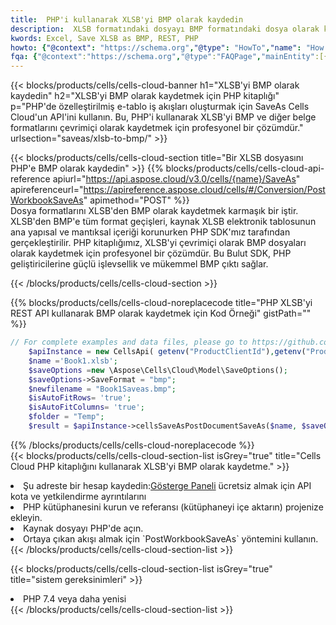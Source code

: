 ```yaml
---
title:  PHP'i kullanarak XLSB'yi BMP olarak kaydedin
description:  XLSB formatındaki dosyayı BMP formatındaki dosya olarak kaydetmek için PHP için Aspose.Cells Cloud SDK'yı kullanma.
kwords: Excel, Save XLSB as BMP, REST, PHP
howto: {"@context": "https://schema.org","@type": "HowTo","name": "How to save XLSB as BMP using the Cells Cloud PHP library.","description": "How to save XLSB as BMP using the Cells Cloud PHP library.","image": {"@type": "ImageObject"},"url": "/php/saveas/xlsb-to-bmp/","step": [{ "@type": "HowToStep","name": "How to save XLSB as BMP using the Cells Cloud PHP library. step 1", "image": {"@type": "ImageObject",},"url": "/php/saveas/xlsb-to-bmp/","text": "Register an account at <a href='https://dashboard.aspose.cloud/'>Dashboard</a> to get free API quota & authorization details",},{ "@type": "HowToStep","name": "How to save XLSB as BMP using the Cells Cloud PHP library. step 1", "image": {"@type": "ImageObject",},"url": "/php/saveas/xlsb-to-bmp/","text": "Install PHP library and add the reference (import the library) to your project.",},{ "@type": "HowToStep","name": "How to save XLSB as BMP using the Cells Cloud PHP library. step 1", "image": {"@type": "ImageObject",},"url": "/php/saveas/xlsb-to-bmp/","text": "Open the source file in PHP.",},{ "@type": "HowToStep","name": "How to save XLSB as BMP using the Cells Cloud PHP library. step 1", "image": {"@type": "ImageObject",},"url": "/php/saveas/xlsb-to-bmp/","text": "Use the `PostWorkbookSaveAs` method to retrieve the resulting stream.",}, ],"supply": {"@type": "HowToSupply","name": "document"},"tool": [{"@type": "HowToTool","name": "phpstorm, Visual Studio Code, Eclipse"},{"@type": "HowToTool","name": "Aspose Cells"}],"totalTime": "PT6M"}
fqa: {"@context":"https://schema.org","@type":"FAQPage","mainEntity":[{"@type":"Question","name":"Why save file as other formats file in C# using REST API?","acceptedAnswer":{"@type":"Answer","text":"Documents are encoded in many ways, and some files may be incompatible with the software you use. To open and read such files, just save them as appropriate file formats.<br/><ol><li>Install .NET SDK and add the reference (import the library) to your project.</li><li>Open the source file in C# using REST API.</li><li>Call the PostWorkbookSaveAsRequest() method, passing an output filename with required extension.</li><li>Get the result of save as a separate file.</li></ol>"}},{"@type":"Question","name":"What file formats can I save as with your C# library?","acceptedAnswer":{"@type":"Answer","text":"We support a variety of file formats for conversion using .NET library, including XLSX, Excel, xls , PDF, CSV, HTML, Markdown, XML, PNG, JPG, TIFF, Json, TXT and many more."}},{"@type":"Question","name":"What is the maximum allowed file size for conversion using this .NET library?","acceptedAnswer":{"@type":"Answer","text":"There are no file size limits for format conversions using .NET library."}}]}
---
```

{{< blocks/products/cells/cells-cloud-banner h1="XLSB\'yi BMP olarak kaydedin" h2="XLSB\'yi BMP olarak kaydetmek için PHP kitaplığı" p="PHP\'de özelleştirilmiş e-tablo iş akışları oluşturmak için SaveAs Cells Cloud\'un API\'ini kullanın. Bu, PHP\'i kullanarak XLSB\'yi BMP ve diğer belge formatlarını çevrimiçi olarak kaydetmek için profesyonel bir çözümdür." urlsection="saveas/xlsb-to-bmp/" >}}

{{< blocks/products/cells/cells-cloud-section title="Bir XLSB dosyasını PHP\'e BMP olarak kaydedin" >}}
{{% blocks/products/cells/cells-cloud-api-reference apiurl="https://api.aspose.cloud/v3.0/cells/{name}/SaveAs" apireferenceurl="https://apireference.aspose.cloud/cells/#/Conversion/PostWorkbookSaveAs" apimethod="POST" %}}
<br/>
Dosya formatlarını XLSB'den BMP olarak kaydetmek karmaşık bir iştir. XLSB'den BMP'e tüm format geçişleri, kaynak XLSB elektronik tablosunun ana yapısal ve mantıksal içeriği korunurken PHP SDK'mız tarafından gerçekleştirilir. PHP kitaplığımız, XLSB'yi çevrimiçi olarak BMP dosyaları olarak kaydetmek için profesyonel bir çözümdür. Bu Bulut SDK, PHP geliştiricilerine güçlü işlevsellik ve mükemmel BMP çıktı sağlar.

{{< /blocks/products/cells/cells-cloud-section >}}

{{% blocks/products/cells/cells-cloud-noreplacecode title="PHP XLSB\'yi REST API kullanarak BMP olarak kaydetmek için Kod Örneği" gistPath="" %}}
  
```php
// For complete examples and data files, please go to https://github.com/aspose-cells-cloud/aspose-cells-cloud-php/
    $apiInstance = new CellsApi( getenv("ProductClientId"),getenv("ProductClientSecret") );
    $name ='Book1.xlsb';
    $saveOptions =new \Aspose\Cells\Cloud\Model\SaveOptions();
    $saveOptions->SaveFormat = "bmp";
    $newfilename = "Book1Saveas.bmp";
    $isAutoFitRows= 'true';
    $isAutoFitColumns= 'true';
    $folder = "Temp";
    $result = $apiInstance->cellsSaveAsPostDocumentSaveAs($name, $saveOptions, $newfilename,$isAutoFitRows, $isAutoFitColumns, $folder);
```
  
{{% /blocks/products/cells/cells-cloud-noreplacecode %}}
<br/>
{{< blocks/products/cells/cells-cloud-section-list isGrey="true" title="Cells Cloud PHP kitaplığını kullanarak XLSB\'yi BMP olarak kaydetme." >}}
<li> Şu adreste bir hesap kaydedin:<a href="https://dashboard.aspose.cloud/">Gösterge Paneli</a> ücretsiz almak için API kota ve yetkilendirme ayrıntılarını</li>
<li>PHP kütüphanesini kurun ve referansı (kütüphaneyi içe aktarın) projenize ekleyin.</li>
<li>Kaynak dosyayı PHP'de açın.</li>
<li>Ortaya çıkan akışı almak için `PostWorkbookSaveAs` yöntemini kullanın.</li>
{{< /blocks/products/cells/cells-cloud-section-list >}}

{{< blocks/products/cells/cells-cloud-section-list isGrey="true" title="sistem gereksinimleri" >}}
<li>PHP 7.4 veya daha yenisi</li>
{{< /blocks/products/cells/cells-cloud-section-list >}}
